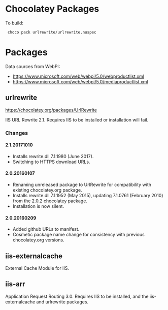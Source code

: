 # Chocolatey Packages

To build:

     choco pack urlrewrite/urlrewrite.nuspec

# Packages

Data sources from WebPI: 
 * https://www.microsoft.com/web/webpi/5.0/webproductlist.xml
 * https://www.microsoft.com/web/webpi/5.0/mediaproductlist.xml

## urlrewrite 

https://chocolatey.org/packages/UrlRewrite

IIS URL Rewrite 2.1. Requires IIS to be installed or installation will fail.

### Changes
#### 2.1.20171010
 * Installs rewrite.dll 7.1.1980 (June 2017).
 * Switching to HTTPS download URLs.

#### 2.0.20160107

* Renaming unreleased package to UrlRewrite for compatibility with existing chocolatey.org package. 
* Installs rewrite.dll 7.1.1952 (May 2015), updating 7.1.0761 (February 2010) from the 2.0.2 chocolatey package.
* Installation is now silent.
		 
#### 2.0.20160209

* Added github URLs to manifest.
* Cosmetic package name change for consistency with previous chocolatey.org versions.

## iis-externalcache

External Cache Module for IIS.

## iis-arr

Application Request Routing 3.0. Requires IIS to be installed, and the iis-externalcache and urlrewrite packages. 